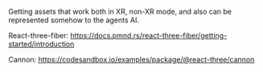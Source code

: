 Getting assets that work both in XR, non-XR mode, and also can be represented somehow to the agents AI.

React-three-fiber:
    https://docs.pmnd.rs/react-three-fiber/getting-started/introduction

Cannon:
    https://codesandbox.io/examples/package/@react-three/cannon